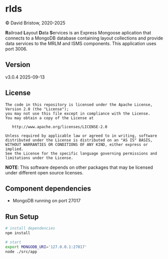 # rlds

&copy; David Bristow, 2020-2025

**R**ailroad **L**ayout **D**ata **S**ervices is an Express Mongoose aplication that connects to a MongoDB database containing layout collections and provide data services to the MRLM and ISMS components. This application uses port 3006.

## Version
v3.0.4 2025-09-13


## License

    The code in this repository is licensed under the Apache License, Version 2.0 (the "License");
    you may not use this file except in compliance with the License.
    You may obtain a copy of the License at

       http://www.apache.org/licenses/LICENSE-2.0

    Unless required by applicable law or agreed to in writing, software
    distributed under the License is distributed on an "AS IS" BASIS,
    WITHOUT WARRANTIES OR CONDITIONS OF ANY KIND, either express or implied.
    See the License for the specific language governing permissions and
    limitations under the License.

**NOTE**: This software depends on other packages that may be licensed under different open source licenses.

## Component dependencies

* MongoDB running on port 27017


## Run Setup

``` bash
# install dependencies
npm install

# start
export MONGODB_URI='127.0.0.1:27017'
node ./src/app
```
